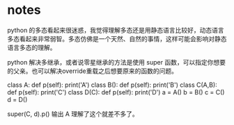 # notes

python 的多态看起来很迷惑，我觉得理解多态还是用静态语言比较好，动态语言多态看起来非常弱智。多态仿佛是一个天然、自然的事情，这样可能会影响对静态语言多态的理解。

python 解决多继承，或者说零星继承的方法是使用 super 函数，可以指定你想要的父亲。也可以解决override重载之后想要原来的函数的问题。

class A:
    def p(self):
        print('A')
class B():
    def p(self):
        print('B')
class C(A,B):
    def p(self):
        print('C')
class D(C):
    def p(self):
        print('D')
a = A()
b = B()
c = C()
d = D()

super(C, d).p() 输出 A
理解了这个就差不多了。